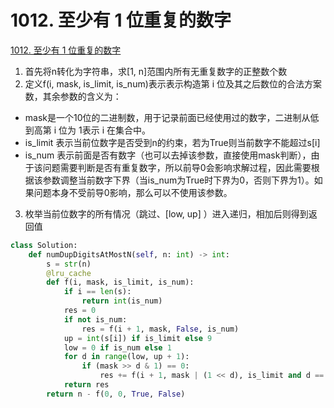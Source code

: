 # 1012. 至少有 1 位重复的数字

[1012. 至少有 1 位重复的数字](https://leetcode.cn/problems/numbers-with-repeated-digits/)

1. 首先将n转化为字符串，求\[1, n]范围内所有无重复数字的正整数个数
2. 定义f(i, mask, is\_limit, is\_num)表示表示构造第 i 位及其之后数位的合法方案数，其余参数的含义为：

* mask是一个10位的二进制数，用于记录前面已经使用过的数字，二进制从低到高第 i 位为 1表示 i 在集合中。
* is\_limit 表示当前位数字是否受到n的约束，若为True则当前数字不能超过s\[i]
* is\_num 表示前面是否有数字（也可以去掉该参数，直接使用mask判断），由于该问题需要判断是否有重复数字，所以前导0会影响求解过程，因此需要根据该参数调整当前数字下界（当is\_num为True时下界为0，否则下界为1）。如果问题本身不受前导0影响，那么可以不使用该参数。

3. 枚举当前位数字的所有情况（跳过、\[low, up] ）进入递归，相加后则得到返回值

```python
class Solution:
    def numDupDigitsAtMostN(self, n: int) -> int:
        s = str(n)
        @lru_cache
        def f(i, mask, is_limit, is_num):
            if i == len(s):
                return int(is_num)
            res = 0
            if not is_num:
                res = f(i + 1, mask, False, is_num)
            up = int(s[i]) if is_limit else 9
            low = 0 if is_num else 1
            for d in range(low, up + 1):
                if (mask >> d & 1) == 0:
                    res += f(i + 1, mask | (1 << d), is_limit and d == up, True)
            return res
        return n - f(0, 0, True, False)
```

